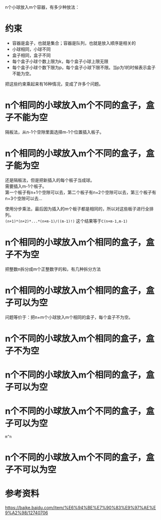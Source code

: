 n个小球放入m个容器，有多少种放法：

# 约束
* 容器是盒子，也就是集合；容器是队列，也就是放入顺序是相关的
* 小球相同，小球不同
* 盒子相同，盒子不同
* 每个盒子小球个数上限为k，每个盒子小球上限无限
* 每个盒子小球个数下限为p，每个盒子小球下限不限。当p为1的时候表示盒子不能为空。

把这些约束乘起来有16种情况，变成了许多个问题。 


# n个相同的小球放入m个不同的盒子，盒子不能为空
隔板法，从n-1个空隙里面选择m-1个位置插入板子。

# n个相同的小球放入m个不同的盒子，盒子能为空
还是隔板法，但是把新插入的每个板子当成球。  
需要插入m-1个板子。  
第一个板子有n+1个空隙可以去，第二个板子有n+2个空隙可以去，第三个板子有n+3个空隙可以去...

使用分步乘法，最后因为插入的m个板子都是相同的，所以对这些板子进行全排列。  
`(n+1)*(n+2)*...*(n+m-1)/((m-1)!)` 这个结果等于`C(n+m-1,m-1)`


# n个相同的小球放入m个相同的盒子，盒子不为空
把整数n拆分成m个正整数字的和，有几种拆分方法

# n个相同的小球放入m个相同的盒子，盒子可以为空
问题等价于：把n+m个小球放入m个相同的盒子，每个盒子不为空。


# n个不同的小球放入m个相同的盒子，盒子不为空
# n个不同的小球放入m个相同的盒子，盒子可以为空
# n个不同的小球放入m个不同的盒子，盒子可以为空
`m^n`
# n个不同的小球放入m个不同的盒子，盒子不可以为空


# 参考资料
https://baike.baidu.com/item/%E6%94%BE%E7%90%83%E9%97%AE%E9%A2%98/12740706